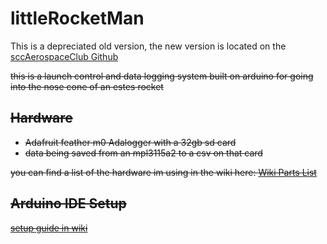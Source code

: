# littleRocketMan

This is a depreciated old version, the new version is located on the [sccAerospaceClub Github](https://github.com/sccAerospaceClub/RocketTelemetry/tree/master/RocketFlightComputer)

<del>
this is a launch control and data logging system built on arduino for going into the nose cone of an estes rocket

## Hardware
* Adafruit feather m0 Adalogger with a 32gb sd card
* data being saved from an mpl3115a2 to a csv on that card

you can find a list of the hardware im using in the wiki here: [Wiki Parts List](https://github.com/cTurtle98/littleRocketMan/wiki/Parts-List)

## Arduino IDE Setup
[setup guide in wiki](https://github.com/cTurtle98/littleRocketMan/wiki/Arduino-IDE-Setup-Guide)
</del>